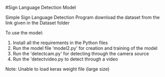 #Sign Language Detection Model

Simple Sign Language Detection Program
download the dataset from the link given in the Dataset folder

To use the model:
1. Install all the requirements in the Python files
2. Run the model file 'model2.py' for creation and training of the model
3. Run the 'detectcam.py' for detecting through the camera source
4. Run the 'detectvideo.py to detect through a video

Note: 
Unable to load keras weight file (large size)
